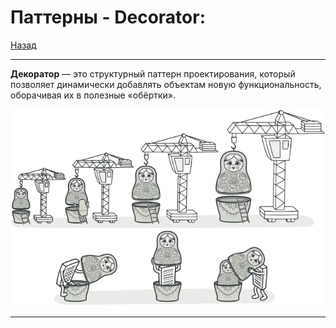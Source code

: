 # Паттерны - Decorator:
[Назад](https://github.com/KristianKuznetsov/avaSecondCourseLectures)
___

**Декоратор** — это структурный паттерн проектирования, который позволяет динамически добавлять объектам новую функциональность, оборачивая их в полезные «обёртки».

![](https://github.com/KristianKuznetsov/JavaPractice/blob/main/Additional%20materials/decorator.png)

___
